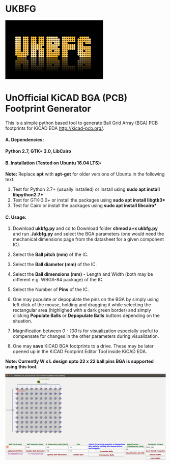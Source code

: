 # UKBFG
![alt text](https://github.com/enthusiasticgeek/UKBFG/blob/master/UKBFG.png "UKBFG")
# UnOfficial KiCAD BGA (PCB) Footprint Generator

This is a simple python based tool to generate Ball Grid Array (BGA) PCB footprints for KiCAD EDA http://kicad-pcb.org/.

#### A. Dependencies:

**Python 2.7, GTK+ 3.0, LibCairo**

#### B. Installation (Tested on Ubuntu 16.04 LTS):

**__Note:__** Replace **apt** with **apt-get** for older versions of Ubuntu in the following text.

1. Test for Python 2.7+ (usually installed) or install using **sudo apt install libpython2.7\***
2. Test for GTK-3.0+ or install the packages using **sudo apt install libgtk3\*** 
3. Test for Cairo or install the packages using **sudo apt install libcairo\***

#### C. Usage:

1. Download **ukbfg.py** and cd to Download folder **chmod a+x ukbfg.py** and run **./ukbfg.py** and select the BGA parameters (one would need the mechanical dimensions page from the datasheet for a given component IC).

2. Select the **Ball pitch (mm)** of the IC.

3. Select the **Ball diameter (mm)** of the IC.

4. Select the **Ball dimensions (mm)** - Length and Width (both may be different e.g. WBGA-84 package) of the IC. 
   
5. Select the Number of **Pins** of the IC.

6. One may populate or depopulate the pins on the BGA by simply using left click of the mouse, holding and dragging it while selecting the rectangular area (highlighed with a dark green border) and simply clicking **Populate Balls** or **Depopulate Balls** buttons depending on the situation.

7. Magnification between _0 - 100_ is for visualization especially useful to compensate for changes in the other parameters during visualization.

8. One may **save** KiCAD BGA footprints to a drive. These may be later opened up in the KiCAD Footprint Editor Tool inside KiCAD EDA.

**Note: Currently W x L design upto 22 x 22 ball pins BGA is supported using this tool.**

![alt text](https://github.com/enthusiasticgeek/UKBFG/blob/master/ukbfg_screenshot0.png "UKBFG")
   
